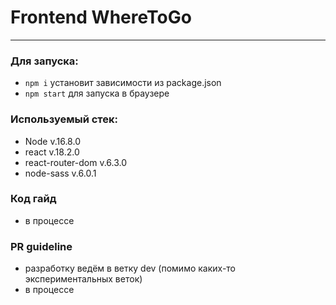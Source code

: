 # Frontend WhereToGo

---------------------------------------------------

### Для запуска:
- ```npm i```  установит зависимости из package.json
- ```npm start``` для запуска в браузере

### Используемый стек:
- Node v.16.8.0
- react v.18.2.0
- react-router-dom v.6.3.0
- node-sass v.6.0.1

### Код гайд
- в процессе

### PR guideline
- разработку ведём в ветку dev (помимо каких-то экспериментальных веток)
- в процессе



